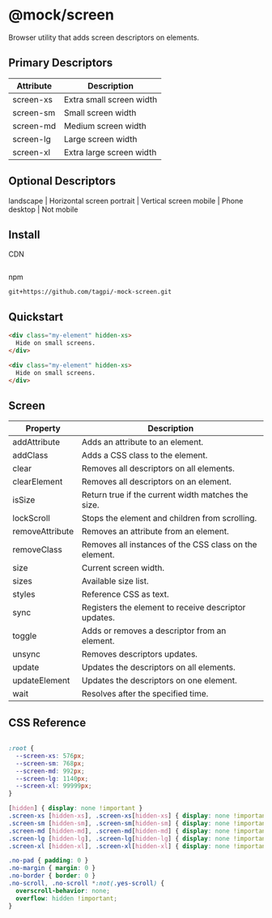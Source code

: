 # @mock/screen

Browser utility that adds screen descriptors on elements.


## Primary Descriptors 

Attribute | Description
--- | ---
screen-xs | Extra small screen width
screen-sm | Small screen width
screen-md | Medium screen width
screen-lg | Large screen width
screen-xl | Extra large screen width


## Optional Descriptors
landscape | Horizontal screen 
portrait | Vertical screen
mobile | Phone
desktop | Not mobile


##  Install

CDN
```html

```

npm 
```
git+https://github.com/tagpi/-mock-screen.git
```


## Quickstart


```html
<div class="my-element" hidden-xs>
  Hide on small screens.
</div>
```

```html
<div class="my-element" hidden-xs>
  Hide on small screens.
</div>
```


## Screen

Property | Description
--- | ---
addAttribute | Adds an attribute to an element.
addClass | Adds a CSS class to the element.
clear | Removes all descriptors on all elements.
clearElement | Removes all descriptors on an element.
isSize | Return true if the current width matches the size.
lockScroll | Stops the element and children from scrolling.
removeAttribute | Removes an attribute from an element.
removeClass | Removes all instances of the CSS class on the element.
size | Current screen width.
sizes | Available size list.
styles | Reference CSS as text.
sync | Registers the element to receive descriptor updates.
toggle | Adds or removes a descriptor from an element.
unsync | Removes descriptors updates.
update | Updates the descriptors on all elements.
updateElement | Updates the descriptors on one element.
wait | Resolves after the specified time.


## CSS Reference

```css

:root {
  --screen-xs: 576px;
  --screen-sm: 768px;
  --screen-md: 992px;
  --screen-lg: 1140px;
  --screen-xl: 99999px;
}

[hidden] { display: none !important }
.screen-xs [hidden-xs], .screen-xs[hidden-xs] { display: none !important }
.screen-sm [hidden-sm], .screen-sm[hidden-sm] { display: none !important }
.screen-md [hidden-md], .screen-md[hidden-md] { display: none !important }
.screen-lg [hidden-lg], .screen-lg[hidden-lg] { display: none !important }
.screen-xl [hidden-xl], .screen-xl[hidden-xl] { display: none !important }

.no-pad { padding: 0 }
.no-margin { margin: 0 }
.no-border { border: 0 }
.no-scroll, .no-scroll *:not(.yes-scroll) {
  overscroll-behavior: none;
  overflow: hidden !important;
}

```

